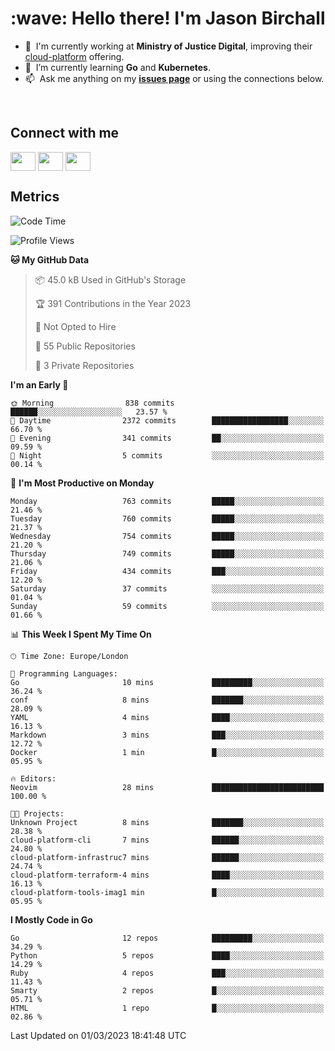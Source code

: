 <h1 align="left" id="jason-title">:wave: Hello there! I'm Jason Birchall</h1>

- :office: &nbsp;I'm currently working at **Ministry of Justice Digital**, improving their [cloud-platform](https://github.com/ministryofjustice/cloud-platform) offering.
- :seedling: &nbsp;I’m currently learning **Go** and **Kubernetes**.
- :mailbox: &nbsp;Ask me anything on my **[issues page]** or using the connections below.


<br>

<h2>Connect with me</h2>
<p>
<a href="https://twitter.com/jsonBirchall" target="blank"><img align="center" src="https://cdn.jsdelivr.net/npm/simple-icons@3.0.1/icons/twitter.svg" alt="" height="30" width="40" /></a>
<a href="https://keybase.io/json0" target="blank"><img align="center" src="https://cdn.jsdelivr.net/npm/simple-icons@3.0.1/icons/keybase.svg" alt="" height="30" width="40" /></a>
<a href="https://www.reddit.com/user/kakorate" target="blank"><img align="center" src="https://cdn.jsdelivr.net/npm/simple-icons@3.0.1/icons/reddit.svg" alt="" height="30" width="40" /></a>
</p>

<h2>Metrics</h2>

<!--START_SECTION:waka-->
![Code Time](http://img.shields.io/badge/Code%20Time-945%20hrs%2014%20mins-blue)

![Profile Views](http://img.shields.io/badge/Profile%20Views-0-blue)

**🐱 My GitHub Data** 

> 📦 45.0 kB Used in GitHub's Storage 
 > 
> 🏆 391 Contributions in the Year 2023
 > 
> 🚫 Not Opted to Hire
 > 
> 📜 55 Public Repositories 
 > 
> 🔑 3 Private Repositories 
 > 
**I'm an Early 🐤** 

```text
🌞 Morning                838 commits         ██████░░░░░░░░░░░░░░░░░░░   23.57 % 
🌆 Daytime                2372 commits        █████████████████░░░░░░░░   66.70 % 
🌃 Evening                341 commits         ██░░░░░░░░░░░░░░░░░░░░░░░   09.59 % 
🌙 Night                  5 commits           ░░░░░░░░░░░░░░░░░░░░░░░░░   00.14 % 
```
📅 **I'm Most Productive on Monday** 

```text
Monday                   763 commits         █████░░░░░░░░░░░░░░░░░░░░   21.46 % 
Tuesday                  760 commits         █████░░░░░░░░░░░░░░░░░░░░   21.37 % 
Wednesday                754 commits         █████░░░░░░░░░░░░░░░░░░░░   21.20 % 
Thursday                 749 commits         █████░░░░░░░░░░░░░░░░░░░░   21.06 % 
Friday                   434 commits         ███░░░░░░░░░░░░░░░░░░░░░░   12.20 % 
Saturday                 37 commits          ░░░░░░░░░░░░░░░░░░░░░░░░░   01.04 % 
Sunday                   59 commits          ░░░░░░░░░░░░░░░░░░░░░░░░░   01.66 % 
```


📊 **This Week I Spent My Time On** 

```text
🕑︎ Time Zone: Europe/London

💬 Programming Languages: 
Go                       10 mins             █████████░░░░░░░░░░░░░░░░   36.24 % 
conf                     8 mins              ███████░░░░░░░░░░░░░░░░░░   28.09 % 
YAML                     4 mins              ████░░░░░░░░░░░░░░░░░░░░░   16.13 % 
Markdown                 3 mins              ███░░░░░░░░░░░░░░░░░░░░░░   12.72 % 
Docker                   1 min               █░░░░░░░░░░░░░░░░░░░░░░░░   05.95 % 

🔥 Editors: 
Neovim                   28 mins             █████████████████████████   100.00 % 

🐱‍💻 Projects: 
Unknown Project          8 mins              ███████░░░░░░░░░░░░░░░░░░   28.38 % 
cloud-platform-cli       7 mins              ██████░░░░░░░░░░░░░░░░░░░   24.80 % 
cloud-platform-infrastruc7 mins              ██████░░░░░░░░░░░░░░░░░░░   24.74 % 
cloud-platform-terraform-4 mins              ████░░░░░░░░░░░░░░░░░░░░░   16.13 % 
cloud-platform-tools-imag1 min               █░░░░░░░░░░░░░░░░░░░░░░░░   05.95 % 
```

**I Mostly Code in Go** 

```text
Go                       12 repos            █████████░░░░░░░░░░░░░░░░   34.29 % 
Python                   5 repos             ████░░░░░░░░░░░░░░░░░░░░░   14.29 % 
Ruby                     4 repos             ███░░░░░░░░░░░░░░░░░░░░░░   11.43 % 
Smarty                   2 repos             █░░░░░░░░░░░░░░░░░░░░░░░░   05.71 % 
HTML                     1 repo              █░░░░░░░░░░░░░░░░░░░░░░░░   02.86 % 
```




 Last Updated on 01/03/2023 18:41:48 UTC
<!--END_SECTION:waka-->

<!-- links -->

[issues page]: https://github.com/jasonBirchall/jasonBirchall/issues "jasonBirchall/issues"
